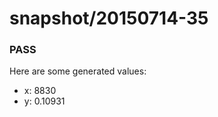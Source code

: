 # snapshot/20150714-35
<!-- Production begins at 2015-07-14T10:58:23 -->


### PASS
Here are some generated values:

* x: 8830
* y: 0.10931

<!-- Production ends at 2015-07-14T10:58:24 -->
